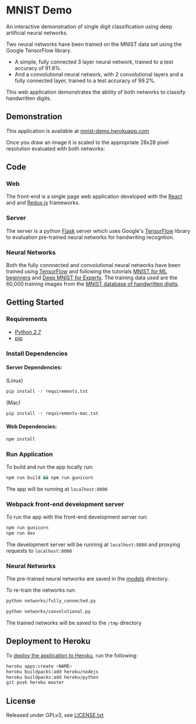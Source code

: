 # MNIST Demo

An interactive demonstration of single digit classification using deep artificial neural networks.

Two neural networks have been trained on the MNIST data set using the Google TensorFlow library.

* A simple, fully connected 3 layer neural network, trained to a test accuracy of 91.8%.
* And a convolutional neural network, with 2 convolutional layers and a fully connected layer, trained to a test accuracy of 99.2%.

This web application demonstrates the ability of both networks to classify handwritten digits.

## Demonstration

This application is available at [mnist-demo.herokuapp.com](http://mnist-demo.herokuapp.com)

Once you draw an image it is scaled to the appropriate 28x28 pixel resolution evaluated with both networks:



## Code

### Web

The front-end is a single page web application developed with the [React](https://facebook.github.io/react/) and and [Redux.js](http://redux.js.org/docs/introduction/) frameworks.

### Server

The server is a python [Flask](http://flask.pocoo.org/) server which uses Google's [TensorFlow](https://www.tensorflow.org/) library to evaluation pre-trained neural networks for handwriting recogntion.

### Neural Networks

Both the fully connnected and convolutional neural networks have been trained using [TensorFlow](https://www.tensorflow.org/) and following the tutorials [MNIST for ML beginners](https://www.tensorflow.org/tutorials/mnist/beginners/) and [Deep MNIST for Experts](https://www.tensorflow.org/tutorials/mnist/pros/).
The training data used are the 60,000 training images from the [MNIST database of handwritten digits](http://yann.lecun.com/exdb/mnist/).

## Getting Started

### Requirements

* [Python 2.7](https://www.python.org/download/releases/2.7/)
* [pip](https://pip.readthedocs.io/en/stable/)

### Install Dependencies

#### Server Dependencies:

(Linux)
```bash
pip install -r requirements.txt
``` 

(Mac)
```bash
pip install -r requirements-mac.txt
``` 

#### Web Dependencies:

```bash
npm install
```

### Run Application

To build and run the app locally run:

```bash
npm run build && npm run gunicorn
```

The app will be running at `localhost:8000`

### Webpack front-end development server

To run the app with the front-end development server run:

```bash
npm run gunicorn
npm run dev
```

The development server will be running at `localhost:8080` and proxying requests to `localhost:8000`

### Neural Networks

The pre-trained neural networks are saved in the [models](models) directory.

To re-train the networks run:

```bash
python networks/fully_connected.py
```
```bash
python networks/convolutional.py
```

The trained networks will be saved to the `/tmp` directory


## Deployment to Heroku

To [deploy the application to Heroku](https://devcenter.heroku.com/articles/git), run the following:

```bash
heroku apps:create <NAME>
heroku buildpacks:add heroku/nodejs
heroku buildpacks:add heroku/python
git push heroku master
```

## License

Released under GPLv3, see [LICENSE.txt](LICENSE.txt)

